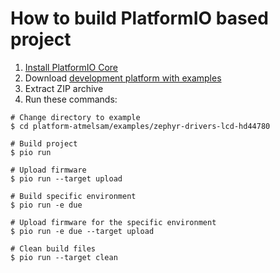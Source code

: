 How to build PlatformIO based project
=====================================

1. [Install PlatformIO Core](https://docs.platformio.org/page/core.html)
2. Download [development platform with examples](https://github.com/platformio/platform-atmelsam/archive/develop.zip)
3. Extract ZIP archive
4. Run these commands:

```shell
# Change directory to example
$ cd platform-atmelsam/examples/zephyr-drivers-lcd-hd44780

# Build project
$ pio run

# Upload firmware
$ pio run --target upload

# Build specific environment
$ pio run -e due

# Upload firmware for the specific environment
$ pio run -e due --target upload

# Clean build files
$ pio run --target clean
```
